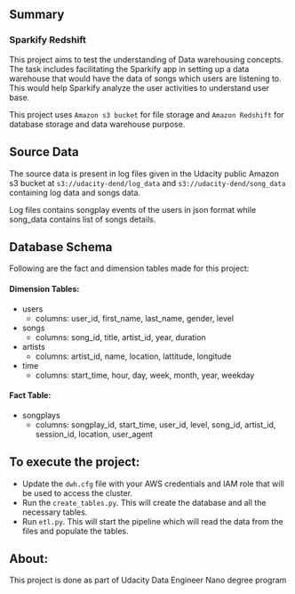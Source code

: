 ## Summary
### Sparkify Redshift
This project aims to test the understanding of Data warehousing concepts.
The task includes facilitating the Sparkify app in setting up a data warehouse
that would have the data of songs which users are listening to.
This would help Sparkify analyze the user activities to understand user base.

This project uses `Amazon s3 bucket` for file storage and `Amazon Redshift`
 for database storage and data warehouse purpose.

## Source Data
The source data is present in log files given in the Udacity public Amazon s3 bucket  at `s3://udacity-dend/log_data`
and `s3://udacity-dend/song_data` containing log data and songs data.

Log files contains songplay events of the users in json format
while song_data contains list of songs details.

## Database Schema
Following are the fact and dimension tables made for this project:
#### Dimension Tables:
   * users
        * columns: user_id, first_name, last_name, gender, level
   * songs
        * columns: song_id, title, artist_id, year, duration
   * artists
        * columns: artist_id, name, location, lattitude, longitude
   * time
        * columns: start_time, hour, day, week, month, year, weekday

#### Fact Table:
   * songplays
        * columns: songplay_id, start_time, user_id, level, song_id, artist_id, session_id, location, user_agent

## To execute the project:
   * Update the `dwh.cfg` file with your AWS credentials and IAM role that will be used to access the cluster.
   * Run the `create_tables.py`. This will create the database and all the necessary tables.
   * Run `etl.py`. This will start the pipeline which will read the data from the files and populate the tables.

## About:
This project is done as part of Udacity Data Engineer Nano degree program
